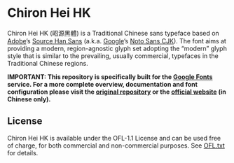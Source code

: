 Chiron Hei HK
=============

Chiron Hei HK (昭源黑體) is a Traditional Chinese sans typeface based on [Adobe](https://adobe.com/)’s [Source Han Sans](https://github.com/adobe-fonts/source-han-sans) (a.k.a. [Google](https://www.google.com)’s [Noto Sans CJK](https://github.com/googlefonts/noto-cjk/)). The font aims at providing a modern, region-agnostic glyph set adopting the “modern” glyph style that is similar to the prevailing, usually commercial, typefaces in the Traditional Chinese regions.

**IMPORTANT: This repository is specifically built for the [Google Fonts](https://fonts.google.com/) service. For a more complete overview, documentation and font configuration please visit the [original repository](https://github.com/chiron-fonts/chiron-hei-hk) or the [official website](https://chiron-fonts.github.io/) (in Chinese only).**

## License

Chiron Hei HK is available under the OFL-1.1 License and can be used free of charge, for both commercial and non-commercial purposes. See [OFL.txt](OFL.txt) for details.
